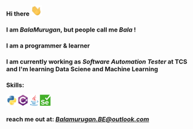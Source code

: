 ### Hi there <img src="https://github.com/Bala-Murugan473/Bala-Murugan473/blob/main/wave.gif" width ="30px">

### I am <i>BalaMurugan</i>, but people call me <i>Bala</i> !

### I am a programmer & learner

### I am currently working as <i> Software Automation Tester</i> at TCS and I'm learning Data Sciene and Machine Learning

### Skills: 
<img src="https://github.com/Bala-Murugan473/Bala-Murugan473/blob/main/python.svg" width ="30px" height="30px"><img src="https://github.com/Bala-Murugan473/Bala-Murugan473/blob/main/csharp.svg" width ="30px" height="30px"><img src="https://github.com/Bala-Murugan473/Bala-Murugan473/blob/main/java.svg" width ="30px" height="30px"><img src="https://github.com/Bala-Murugan473/Bala-Murugan473/blob/main/Seleium.jpg" width ="30px" height="30px">

### reach me out at: <i>Balamurugan.BE@outlook.com</i>
